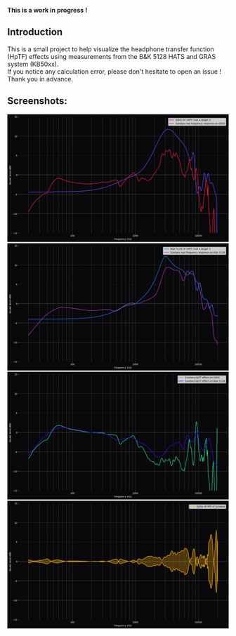 **This is a work in progress !** 

## Introduction
This is a small project to help visualize the headphone transfer function (HpTF) effects using measurements from the B&K 5128 HATS and GRAS system (KB50xx).  
If you notice any calculation error, please don't hesitate to open an issue ! Thank you in advance.


## Screenshots:
  <img src="img/sundara_gras_fr.png" alt="Frequency response of Sundara on GRAS"/>
  <img src="img/sundara_5128_fr.png" alt="Frequency response of Sundara on B&K 5128"/>
  <img src="img/sundara_hptf.png" alt="Sundara HpTF on GRAS and B&K5128"/>
  <img src="img/sundara_delta_hptf.png" alt="Dela of both HpTF"/>